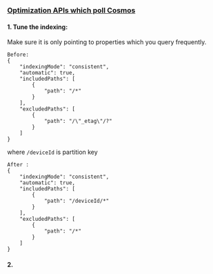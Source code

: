 ### [Optimization APIs which poll Cosmos](https://www.cloudiqtech.com/optimizing-azure-cosmos-db-performance/)

#### 1. Tune the indexing:

Make sure it is only pointing to properties which you query frequently.

```
Before: 
{
    "indexingMode": "consistent",
    "automatic": true,
    "includedPaths": [
        {
            "path": "/*"
        }
    ],
    "excludedPaths": [
        {
            "path": "/\"_etag\"/?" 
        }
    ]
}
```

where `/deviceId` is partition key

```
After :
{
    "indexingMode": "consistent",
    "automatic": true,
    "includedPaths": [
        {
            "path": "/deviceId/*"
        }
    ],
    "excludedPaths": [
        {
            "path": "/*" 
        }
    ]
}
```

#### 2. 
